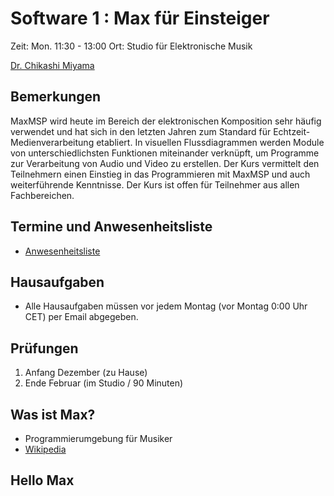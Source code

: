 # Software 1 : Max für Einsteiger
Zeit: Mon. 11:30 - 13:00
Ort: Studio für Elektronische Musik

[Dr. Chikashi Miyama](http://chikashi.net)


## Bemerkungen
MaxMSP wird heute im Bereich der elektronischen Komposition sehr häufig verwendet und hat sich in den letzten Jahren zum Standard für Echtzeit-Medienverarbeitung etabliert. In visuellen Flussdiagrammen werden Module von unterschiedlichsten Funktionen miteinander verknüpft, um Programme zur Verarbeitung von Audio und Video zu erstellen. Der Kurs vermittelt den Teilnehmern einen Einstieg in das Programmieren mit MaxMSP und auch weiterführende Kenntnisse. Der Kurs ist offen für Teilnehmer aus allen Fachbereichen.


## Termine und Anwesenheitsliste
- [Anwesenheitsliste](https://docs.google.com/spreadsheets/d/1ZNH8yj_m_2eVIdRzCWzQxoFTyo0ASoZFzCOsOQCdhC0/edit#gid=0)


## Hausaufgaben

- Alle Hausaufgaben müssen vor jedem Montag (vor Montag 0:00 Uhr CET) per Email abgegeben.

## Prüfungen

1. Anfang Dezember (zu Hause)
2. Ende Februar (im Studio / 90 Minuten)

## Was ist Max?

- Programmierumgebung für Musiker
- [Wikipedia](http://de.wikipedia.org/wiki/Max/MSP)

## Hello Max
